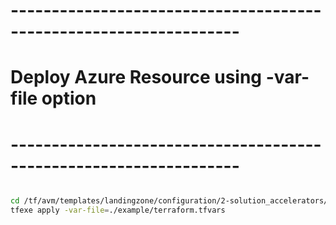 # ------------------------------------------------------------------
# Deploy Azure Resource using -var-file option
# ------------------------------------------------------------------

```bash

cd /tf/avm/templates/landingzone/configuration/2-solution_accelerators/project/vmss_windows
tfexe apply -var-file=./example/terraform.tfvars

```